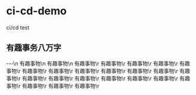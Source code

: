 # ci-cd-demo
ci/cd test
## 有趣事务八万字
---\n
有趣事物\n
有趣事物\n
有趣事物\r
有趣事物\r
有趣事物\r
有趣事物\r
有趣事物\r
有趣事物\r
有趣事物\r
有趣事物\r
有趣事物\r
有趣事物\r
有趣事物\r
有趣事物\r
有趣事物\r
有趣事物\r
有趣事物\r
有趣事物\r
有趣事物\r
有趣事物\r
有趣事物\r
有趣事物\r
有趣事物\r
有趣事物\r
